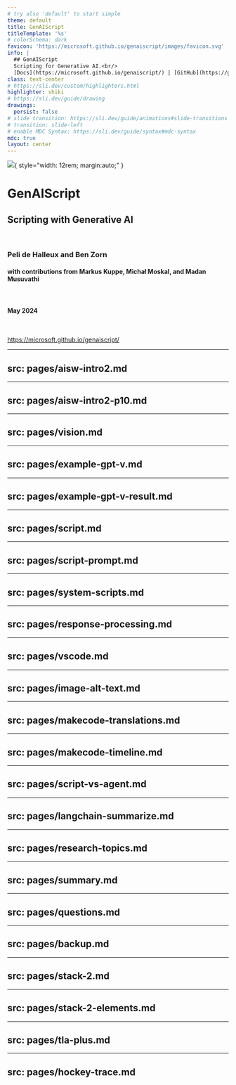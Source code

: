 ```yaml
---
# try also 'default' to start simple
theme: default
title: GenAIScript
titleTemplate: '%s'
# colorSchema: dark
favicon: 'https://microsoft.github.io/genaiscript/images/favicon.svg'
info: |
  ## GenAIScript
  Scripting for Generative AI.<br/>
  [Docs](https://microsoft.github.io/genaiscript/) | [GitHub](https://github.com/microsoft/genaiscript/)
class: text-center
# https://sli.dev/custom/highlighters.html
highlighter: shiki
# https://sli.dev/guide/drawing
drawings:
  persist: false
# slide transition: https://sli.dev/guide/animations#slide-transitions
# transition: slide-left
# enable MDC Syntax: https://sli.dev/guide/syntax#mdc-syntax
mdc: true
layout: center
---
```


![](https://microsoft.github.io/genaiscript/images/favicon.svg){ style="width: 12rem; margin:auto;" }

# GenAIScript

## Scripting with Generative AI

<br/>

### Peli de Halleux and Ben Zorn
#### with contributions from Markus Kuppe, Michał Moskal, and Madan Musuvathi
<br/>

#### May 2024

<br/>

https://microsoft.github.io/genaiscript/

---
src: pages/aisw-intro2.md
---

---
src: pages/aisw-intro2-p10.md
---

---
src: pages/vision.md
---


---
src: pages/example-gpt-v.md
---

---
src: pages/example-gpt-v-result.md
---

---
src: pages/script.md
---

---
src: pages/script-prompt.md
---

---
src: pages/system-scripts.md
---

---
src: pages/response-processing.md
---

---
src: pages/vscode.md
---

---
src: pages/image-alt-text.md
---

---
src: pages/makecode-translations.md
---

---
src: pages/makecode-timeline.md
---

---
src: pages/script-vs-agent.md
---

---
src: pages/langchain-summarize.md
---

---
src: pages/research-topics.md
---

---
src: pages/summary.md
---

---
src: pages/questions.md
---

---
src: pages/backup.md
---

---
src: pages/stack-2.md
---

---
src: pages/stack-2-elements.md
---

---
src: pages/tla-plus.md
---

---
src: pages/hockey-trace.md
---